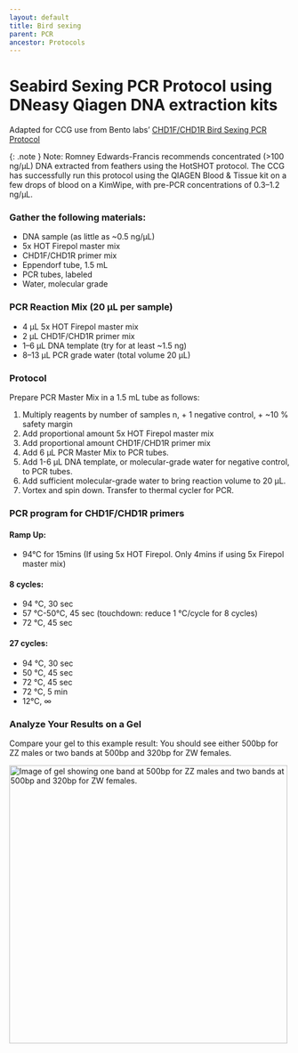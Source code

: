 ```yaml
---
layout: default
title: Bird sexing
parent: PCR
ancestor: Protocols
---
```


# Seabird Sexing PCR Protocol using DNeasy Qiagen DNA extraction kits
Adapted for CCG use from Bento labs’ [CHD1F/CHD1R Bird Sexing PCR Protocol](https://bento.bio/protocol/bird-sexing/bird-sexing-pcr/)

{: .note }
Note: Romney Edwards-Francis recommends concentrated (>100 ng/µL) DNA extracted from feathers using the HotSHOT protocol. The CCG has successfully run this protocol using the QIAGEN Blood & Tissue kit on a few drops of blood on a KimWipe, with pre-PCR concentrations of 0.3–1.2 ng/µL.

### Gather the following materials:
- DNA sample (as little as ~0.5 ng/µL)
- 5x HOT Firepol master mix
- CHD1F/CHD1R primer mix
- Eppendorf tube, 1.5 mL
- PCR tubes, labeled
- Water, molecular grade

### PCR Reaction Mix (20 µL per sample)
- 4 µL 5x HOT Firepol master mix
- 2 µL CHD1F/CHD1R primer mix
- 1–6 µL DNA template (try for at least ~1.5 ng)
- 8–13 µL PCR grade water (total volume 20 µL)

### Protocol

Prepare PCR Master Mix in a 1.5 mL tube as follows:

1. Multiply reagents by number of samples n, + 1 negative control,  + ~10 % safety margin
2. Add proportional amount 5x HOT Firepol master mix
3. Add proportional amount CHD1F/CHD1R primer mix
4. Add 6 µL PCR Master Mix to PCR tubes.
5. Add 1-6 µL DNA template, or molecular-grade water for negative control, to PCR tubes.
6. Add sufficient molecular-grade water to bring reaction volume to 20 µL.
7. Vortex and spin down. Transfer to thermal cycler for PCR.

### PCR program for CHD1F/CHD1R primers

#### Ramp Up:
- 94°C for 15mins (If using 5x HOT Firepol. Only 4mins if using 5x Firepol master mix)

#### 8 cycles:	
- 94 °C, 30 sec
- 57 °C-50°C, 45 sec (touchdown: reduce 1 °C/cycle for 8 cycles)
- 72 °C, 45 sec

#### 27 cycles:
- 94 °C, 30 sec
- 50 °C, 45 sec
- 72 °C, 45 sec
- 72 °C, 5 min
- 12°C, ∞

### Analyze Your Results on a Gel
Compare your gel to this example result: You should see either 500bp for ZZ males or two bands at 500bp and 320bp for ZW females.

<img src="https://raw.githubusercontent.com/CCG-CAS/gh-pages/refs/heads/main/assets/Bird%20Sexing%20Example%20Gel.JPG" alt="Image of gel showing one band at 500bp for ZZ males and two bands at 500bp and 320bp for ZW females." width='500'>
